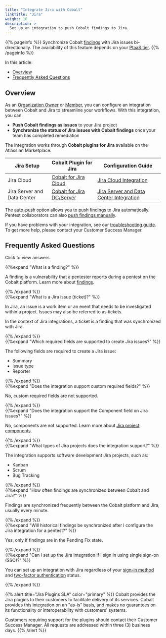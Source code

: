 ```yaml
---
title: "Integrate Jira with Cobalt"
linkTitle: "Jira"
weight: 10
description: >
  Set up an integration to push Cobalt findings to Jira.
---
```


{{% pageinfo %}}
Synchronize Cobalt [findings](/platform-deep-dive/pentests/findings/) with Jira issues bi-directionally. The availability of this feature depends on your [PtaaS tier](/platform-deep-dive/credits/ptaas-tiers/).
{{% /pageinfo %}}

In this article:

- [Overview](#overview)
- [Frequently Asked Questions](#frequently-asked-questions)

## Overview

As an [Organization Owner](/getting-started/glossary/#organization-owner) or [Member](/getting-started/glossary/#organization-member), you can configure an integration between Cobalt and Jira to streamline your workflows. With this integration, you can:

- **Push Cobalt findings as issues** to your Jira project
- **Synchronize the status of Jira issues with Cobalt findings** once your team has completed remediation

The integration works through **Cobalt plugins for Jira** available on the Atlassian Marketplace.

| Jira Setup | Cobalt Plugin for Jira | Configuration Guide |
|---|---|---|
| Jira Cloud | [Cobalt for Jira Cloud](https://marketplace.atlassian.com/apps/1222623/cobalt-for-jira-cloud) | [Jira Cloud Integration](/integrations/jira/jira-cloud/) |
| Jira Server and Data Center | [Cobalt for Jira DC/Server](https://marketplace.atlassian.com/apps/1224424/cobalt-for-jira-dc-server) | [Jira Server and Data Center Integration](/integrations/jira/jira-server-dc/) |

The [auto-push](/integrations/jira/push-findings/#how-auto-push-works) option allows you to push findings to Jira automatically. Pentest collaborators can also [push findings manually](/integrations/jira/push-findings/#push-findings-manually).

If you have problems with your integration, see our [troubleshooting guide](/integrations/jira/troubleshoot-jira-integration/). To get more help, please contact your Customer Success Manager.

## Frequently Asked Questions

Click <i style="font-size:x-large; color: #0047AB" class="fas fa-chevron-right"></i> to view answers.

{{%expand "What is a finding?" %}}

A finding is a vulnerability that a pentester reports during a pentest on the Cobalt platform. Learn more about [findings](/platform-deep-dive/pentests/findings/).

{{% /expand %}}
<br>
{{%expand "What is a Jira issue (ticket)?" %}}

In Jira, an issue is a work item or an event that needs to be investigated within a project. Issues may also be referred to as tickets.

In the context of Jira integrations, a ticket is a finding that was synchronized with Jira.

{{% /expand %}}
<br>
{{%expand "Which required fields are supported to create Jira issues?" %}}

The following fields are required to create a Jira issue:

- Summary
- Issue type
- Reporter

{{% /expand %}}
<br>
{{%expand "Does the integration support custom required fields?" %}}

No, custom required fields are not supported.

{{% /expand %}}
<br>
{{%expand "Does the integration support the Component field on Jira issues?" %}}

No, components are not supported. Learn more about [Jira project components](https://support.atlassian.com/jira-software-cloud/docs/organize-work-with-components/).

{{% /expand %}}
<br>
{{%expand "What types of Jira projects does the integration support?" %}}

The integration supports software development Jira projects, such as:

- Kanban
- Scrum
- Bug Tracking

{{% /expand %}}
<br>
{{%expand "How often findings are synchronized between Cobalt and Jira?" %}}

Findings are synchronized frequently between the Cobalt platform and Jira, usually every minute.

{{% /expand %}}
<br>
{{%expand "Will historical findings be synchronized after I configure the Jira integration for a pentest?" %}}

Yes, only if findings are in the Pending Fix state.

{{% /expand %}}
<br>
{{%expand "Can I set up the Jira integration if I sign in using single sign-on (SSO)?" %}}

You can set up an integration with Jira regardless of your [sign-in method](/getting-started/sign-in/#sign-in-methods) and [two-factor authentication](/platform-deep-dive/cobalt-account/account-settings/#two-factor-authentication) status.

{{% /expand %}}

{{% alert title="Jira Plugins SLA" color="primary" %}}
Cobalt provides the Jira plugins to their customers to facilitate delivery of its services. Cobalt provides this integration on an "as-is" basis, and makes no guarantees on its functionality or interoperability with customers' systems.

Customers requiring support for the plugins should contact their Customer Success Manager. All requests are addressed within three (3) business days.
{{% /alert %}}
